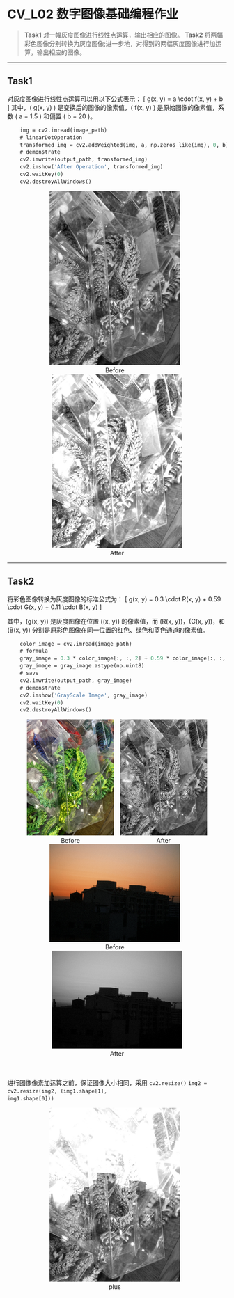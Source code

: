 # CV_L02 数字图像基础编程作业

>**Task1** 对一幅灰度图像进行线性点运算，输出相应的图像。
>**Task2** 将两幅彩色图像分别转换为灰度图像;进一步地，对得到的两幅灰度图像进行加运算，输出相应的图像。

---
## Task1


对灰度图像进行线性点运算可以用以下公式表示：
\[
g(x, y) = a \cdot f(x, y) + b
\]
其中，\( g(x, y) \) 是变换后的图像的像素值，\( f(x, y) \) 是原始图像的像素值，系数 \( a = 1.5 \) 和偏置 \( b = 20 \)。

```def linear_point_operation_cv(image_path,output_path,a, b):
    img = cv2.imread(image_path) 
    # linearDotOperation
    transformed_img = cv2.addWeighted(img, a, np.zeros_like(img), 0, b)
    # demonstrate
    cv2.imwrite(output_path, transformed_img)
    cv2.imshow('After Operation', transformed_img)
    cv2.waitKey(0) 
    cv2.destroyAllWindows()
```

<div style="text-align: center;">
  <div style="display: inline-block; margin-right: 10px;">
    <img src="GrayDragon.jpg" alt="Before" width="300px">
    <figcaption style="text-align: center;">Before</figcaption>
  </div>
  <div style="display: inline-block;">
    <img src="linear.jpg" alt="After" width="300px">
    <figcaption style="text-align: center;">After</figcaption>
  </div>
</div>

---
## Task2



将彩色图像转换为灰度图像的标准公式为：
\[
g(x, y) = 0.3 \cdot R(x, y) + 0.59 \cdot G(x, y) + 0.11 \cdot B(x, y)
\]

其中，\(g(x, y)\) 是灰度图像在位置 \((x, y)\) 的像素值，而 \(R(x, y)\)，\(G(x, y)\)，和 \(B(x, y)\) 分别是原彩色图像在同一位置的红色、绿色和蓝色通道的像素值。
```def convert_to_grayscale_cv(image_path, output_path):
    color_image = cv2.imread(image_path)
    # formula
    gray_image = 0.3 * color_image[:, :, 2] + 0.59 * color_image[:, :, 1] + 0.11 * color_image[:, :, 0]
    gray_image = gray_image.astype(np.uint8)
    # save
    cv2.imwrite(output_path, gray_image)
    # demonstrate
    cv2.imshow('GrayScale Image', gray_image)
    cv2.waitKey(0)
    cv2.destroyAllWindows()
```

<div style="text-align: center;">
  <div style="display: inline-block; margin-right: 10px;">
    <img src="ColorfulDragon.jpg" alt="Before" width="200px">
    <figcaption style="text-align: center;">Before</figcaption>
  </div>
  <div style="display: inline-block;">
    <img src="GrayDragon.jpg" alt="After" width="200px">
    <figcaption style="text-align: center;">After</figcaption>
  </div>
</div>

<div style="text-align: center;">
  <div style="display: inline-block; margin-right: 10px;">
    <img src="ColorfulMorning.jpg" alt="Before" width="300px">
    <figcaption style="text-align: center;">Before</figcaption>
  </div>
  <div style="display: inline-block;">
    <img src="GrayMorning.jpg" alt="After" width="300px">
    <figcaption style="text-align: center;">After</figcaption>
  </div>
</div>
<br>
<br>

进行图像像素加运算之前，保证图像大小相同，采用 <code>cv2.resize()</code>
<code>img2 = cv2.resize(img2, (img1.shape[1], img1.shape[0]))</code>

<div style="text-align: center;">
  <div style="display: inline-block; margin-right: 10px;">
    <img src="plus.jpg" alt="Before" width="300px">
    <figcaption style="text-align: center;">plus</figcaption>
  </div>
  
</div>
